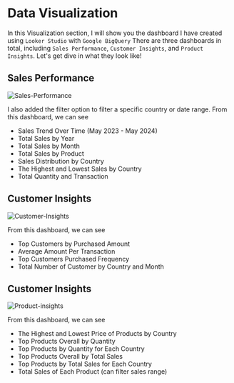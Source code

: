 # Data Visualization

In this Visualization section, I will show you the dashboard I have created using `Looker Studio` with `Google BigQuery` There are three dashboards in total, including `Sales Performance`, `Customer Insights`, and `Product Insights`. Let's get dive in what they look like!

## Sales Performance

![Sales-Performance](https://github.com/user-attachments/assets/d7b32add-c27b-46b6-91f8-52776ba4be25)

I also added the filter option to filter a specific country or date range. From this dashboard, we can see
- Sales Trend Over Time (May 2023 - May 2024)
- Total Sales by Year
- Total Sales by Month
- Total Sales by Product
- Sales Distribution by Country
- The Highest and Lowest Sales by Country
- Total Quantity and Transaction

## Customer Insights

![Customer-Insights](https://github.com/user-attachments/assets/5f7038cb-817c-4f9f-afc6-210c6ca76d67)

From this dashboard, we can see
- Top Customers by Purchased Amount
- Average Amount Per Transaction
- Top Customers Purchased Frequency
- Total Number of Customer by Country and Month

## Customer Insights

![Product-insights](https://github.com/user-attachments/assets/81448adb-aeb0-437d-a728-2a3c586fc6e1)

From this dashboard, we can see
- The Highest and Lowest Price of Products by Country
- Top Products Overall by Quantity
- Top Products by Quantity for Each Country
- Top Products Overall by Total Sales
- Top Products by Total Sales for Each Country
- Total Sales of Each Product (can filter sales range)
